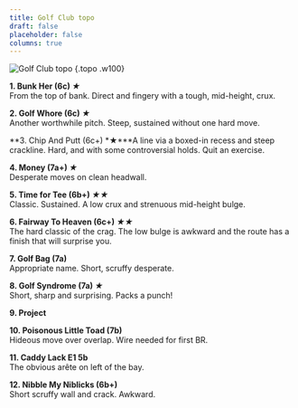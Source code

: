 ```yaml
---
title: Golf Club topo
draft: false
placeholder: false
columns: true
---
```




![Golf Club topo](/img/south-wales/south-east-sandstone/golftopo.gif)
{.topo .w100}

**1. Bunk Her (6c) *★***  
From the top of bank. Direct and fingery with a tough, mid-height, crux.

**2. Golf Whore (6c) *★***  
Another worthwhile pitch. Steep, sustained without one hard move.

**3. Chip And Putt (6c+) *★***A line via a boxed-in recess and steep crackline. Hard, and with some controversial holds. Quit an exercise.

**4. Money (7a+) *★***  
Desperate moves on clean headwall.

**5. Time for Tee (6b+) *★★***  
Classic. Sustained. A low crux and strenuous mid-height bulge.

**6. Fairway To Heaven (6c+) *★★***  
The hard classic of the crag. The low bulge is awkward and the route has a finish that will surprise you.

**7. Golf Bag (7a)**  
Appropriate name. Short, scruffy desperate.

**8. Golf Syndrome (7a) *★***  
Short, sharp and surprising. Packs a punch!

**9. Project**

**10. Poisonous Little Toad (7b)**  
Hideous move over overlap. Wire needed for first BR.

**11. Caddy Lack E1 5b**  
The obvious arête on left of the bay.

**12. Nibble My Niblicks (6b+)**  
Short scruffy wall and crack. Awkward.



